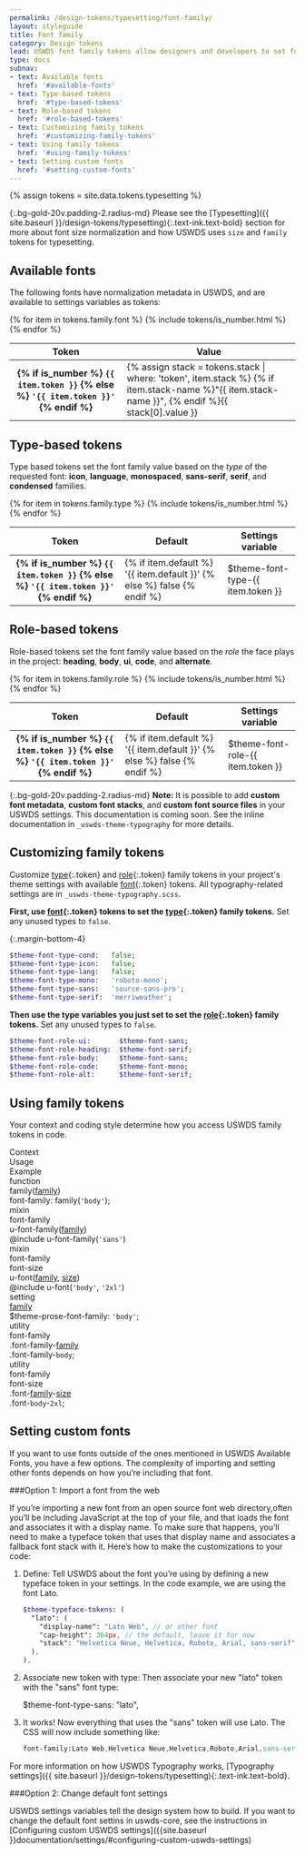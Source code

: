 ```yaml
---
permalink: /design-tokens/typesetting/font-family/
layout: styleguide
title: Font family
category: Design tokens
lead: USWDS font family tokens allow designers and developers to set font family either by the type of font or the role the font plays in the design.
type: docs
subnav:
- text: Available fonts
  href: '#available-fonts'
- text: Type-based tokens
  href: '#type-based-tokens'
- text: Role-based tokens
  href: '#role-based-tokens'
- text: Customizing family tokens
  href: '#customizing-family-tokens'
- text: Using family tokens
  href: '#using-family-tokens'
- text: Setting custom fonts
  href: '#setting-custom-fonts'
---
```


{% assign tokens = site.data.tokens.typesetting %}

{:.bg-gold-20v.padding-2.radius-md}
Please see the [Typesetting]({{ site.baseurl }}/design-tokens/typesetting){:.text-ink.text-bold} section for more about font size normalization and how USWDS uses `size` and `family` tokens for typesetting.

## Available fonts
The following fonts have normalization metadata in USWDS, and are available to settings variables as tokens:

<div class="site-table-wrapper">
  <table class="usa-table--borderless site-table-responsive">
    <thead>
      <tr>
        <th scope="col">Token</th>
        <th scope="col">Value</th>
      </tr>
    </thead>
    <tbody class="font-mono-2xs">
      {% for item in tokens.family.font %}
        {% include tokens/is_number.html %}
        <tr>
          <th scope="row" data-title="Token">
            <span class="text-normal">
              {% if is_number %}
                <code class="text-no-wrap">{{ item.token }}</code>
              {% else %}
                <code class="text-no-wrap">'{{ item.token }}'</code>
              {% endif %}
            </span>
          </th>
          <td data-title="Stack">
            {% assign stack =
              tokens.stack
              | where: 'token', item.stack %}
            <span>
              {% if item.stack-name %}"{{ item.stack-name }}", {% endif %}{{ stack[0].value }}
            </span>
          </td>
        </tr>
      {% endfor %}
    </tbody>
  </table>
</div>

## Type-based tokens
Type based tokens set the font family value based on the _type_ of the requested font: **icon**, **language**, **monospaced**, **sans-serif**, **serif**, and **condensed** families.

<div class="site-table-wrapper">
  <table class="usa-table--borderless site-table-responsive">
    <thead>
      <tr>
        <th scope="col">Token</th>
        <th scope="col">Default</th>
        <th scope="col">Settings variable</th>
      </tr>
    </thead>
    <tbody class="font-mono-2xs">
      {% for item in tokens.family.type %}
        {% include tokens/is_number.html %}
        <tr>
          <th scope="row" data-title="Token">
            <span class="text-normal">
              {% if is_number %}
                <code class="text-no-wrap">{{ item.token }}</code>
              {% else %}
                <code class="text-no-wrap">'{{ item.token }}'</code>
              {% endif %}
            </span>
          </th>
          <td data-title="Default">
            {% if item.default %}
              <span>
                '{{ item.default }}'
              </span>
            {% else %}
              <span>
                false
              </span>
            {% endif %}
          </td>
          <td data-title="Settings var">
            <span>
              $theme-font-type-{{ item.token }}
            </span>
          </td>
        </tr>
      {% endfor %}
    </tbody>
  </table>
</div>

## Role-based tokens
Role-based tokens set the font family value based on the _role_ the face plays in the project: **heading**, **body**, **ui**, **code**, and **alternate**.

<div class="site-table-wrapper">
  <table class="usa-table--borderless site-table-responsive">
    <thead>
      <tr>
        <th scope="col">Token</th>
        <th scope="col">Default</th>
        <th scope="col">Settings variable</th>
      </tr>
    </thead>
    <tbody class="font-mono-2xs">
      {% for item in tokens.family.role %}
        {% include tokens/is_number.html %}
        <tr>
          <th scope="row" data-title="Token">
            <span class="text-normal">
              {% if is_number %}
                <code class="text-no-wrap">{{ item.token }}</code>
              {% else %}
                <code class="text-no-wrap">'{{ item.token }}'</code>
              {% endif %}
            </span>
          </th>
          <td data-title="Default">
            {% if item.default %}
              <span>
                '{{ item.default }}'
              </span>
            {% else %}
              <span>
                false
              </span>
            {% endif %}
          </td>
          <td data-title="Settings var">
            <span>
              $theme-font-role-{{ item.token }}
            </span>
          </td>
        </tr>
      {% endfor %}
    </tbody>
  </table>
</div>

{:.bg-gold-20v.padding-2.radius-md}
**Note:** It is possible to add **custom font metadata**, **custom font stacks**, and **custom font source files** in your USWDS settings. This documentation is coming soon. See the inline documentation in `_uswds-theme-typography` for more details.

## Customizing family tokens
Customize [type](#type-based-tokens){:.token} and [role](#role-based-tokens){:.token} family tokens in your project's theme settings with available [font](#available-fonts){:.token} tokens. All typography-related settings are in `_uswds-theme-typography.scss`.

**First, use [font](#available-fonts){:.token} tokens to set the [type](#type-based-tokens){:.token} family tokens.** Set any unused types to `false`.

{:.margin-bottom-4}
```sass
$theme-font-type-cond:   false;
$theme-font-type-icon:   false;
$theme-font-type-lang:   false;
$theme-font-type-mono:   'roboto-mono';
$theme-font-type-sans:   'source-sans-pro';
$theme-font-type-serif:  'merriweather';
```

**Then use the type variables you just set to set the [role](#role-based-tokens){:.token} family tokens.** Set any unused types to `false`.

```sass
$theme-font-role-ui:       $theme-font-sans;
$theme-font-role-heading:  $theme-font-serif;
$theme-font-role-body:     $theme-font-sans;
$theme-font-role-code:     $theme-font-mono;
$theme-font-role-alt:      $theme-font-serif;
```

## Using family tokens
Your context and coding style determine how you access USWDS family tokens in code.


<div class="bg-white radius-md border padding-x-2 padding-top-1 padding-bottom-2px">
  <div class="grid-row grid-gap flex-align-center margin-bottom-1 padding-bottom-1 border-bottom-2px text-bold">
    <div class="grid-col-2 text-700 font-lang-1">Context</div>
    <div class="grid-col-5 text-700 font-lang-1">Usage</div>
    <div class="grid-col-5 text-700 font-lang-1">Example</div>
  </div>
  <div class="grid-row grid-gap flex-align-center padding-bottom-1 margin-bottom-1 border-bottom border-gray-10 font-mono-3">
    <div class="grid-col-2 text-bold font-lang-3">function
    </div>
    <div class="grid-col-5">family(<a href="{{ site.baseurl }}/design-tokens/typesetting/font-family/" class="token">family</a>)</div>
    <div class="grid-col-5">font-family: family(<code>'body'</code>);</div>
  </div>
  <div class="grid-row grid-gap flex-align-center padding-bottom-1 margin-bottom-1 border-bottom border-gray-10 font-mono-3">
    <div class="grid-col-2 text-bold font-lang-3">
      mixin<br/>
      <span class="text-normal">font-family</span>
    </div>
    <div class="grid-col-5">u-font-family(<a href="{{ site.baseurl }}/design-tokens/typesetting/font-family/" class="token">family</a>)</div>
    <div class="grid-col-5">@include u-font-family(<code>'sans'</code>)</div>
  </div>
  <div class="grid-row grid-gap flex-align-center padding-bottom-1 margin-bottom-1 border-bottom border-gray-10 font-mono-3">
    <div class="grid-col-2 text-bold font-lang-3">
      mixin<br/>
      <span class="text-normal">font-family</span><br/>
      <span class="text-normal">font-size</span>
    </div>
    <div class="grid-col-5">u-font(<a href="{{ site.baseurl }}/design-tokens/typesetting/font-family/" class="token">family</a>, <a href="{{ site.baseurl }}/design-tokens/typesetting/font-size/" class="token">size</a>)</div>
    <div class="grid-col-5">@include u-font(<code>'body'</code>, <code>'2xl'</code>)</div>
  </div>
  <div class="grid-row grid-gap flex-align-center padding-bottom-1 margin-bottom-1 border-bottom border-gray-10 font-mono-3">
    <div class="grid-col-2 text-bold font-lang-3">setting</div>
    <div class="grid-col-5"><a href="{{ site.baseurl }}/design-tokens/typesetting/font-family/" class="token">family</a></div>
    <div class="grid-col-5">$theme-prose-font-family: <code>'body'</code>;</div>
  </div>
  <div class="grid-row grid-gap flex-align-center padding-bottom-1 margin-bottom-1 border-bottom border-gray-10 font-mono-3">
    <div class="grid-col-2 text-bold font-lang-3">utility<br/>
      <span class="text-normal">font-family</span>
    </div>
    <div class="grid-col-5">.font-family-<a href="{{ site.baseurl }}/design-tokens/typesetting/font-family/" class="token">family</a></div>
    <div class="grid-col-5">.font-family-<code>body</code>;</div>
  </div>
  <div class="grid-row grid-gap flex-align-center padding-bottom-1 border-gray-10 font-mono-3">
    <div class="grid-col-2 text-bold font-lang-3">utility<br/>
      <span class="text-normal">font-family</span><br/>
      <span class="text-normal">font-size</span>
    </div>
    <div class="grid-col-5">.font-<a href="{{ site.baseurl }}/design-tokens/typesetting/font-family/" class="token">family</a>-<a href="{{ site.baseurl }}/design-tokens/typesetting/font-size/" class="token">size</a></div>
    <div class="grid-col-5">.font-<code>body</code>-<code>2xl</code>;</div>
  </div>
</div>

## Setting custom fonts

If you want to use fonts outside of the ones mentioned in USWDS Available Fonts, you have a few options. The complexity of importing and setting other fonts depends on how you’re including that font.
 
###Option 1: Import a font from the web
 
If you’re importing a new font from an open source font web directory,often you’ll be including JavaScript at the top of your file, and that loads the font and associates it with a display name. To make sure that happens, you’ll need to make a typeface token that uses that display name and associates a fallback font stack with it. Here’s how to make the customizations to your code:
 
<ol>
<li>Define: Tell USWDS about the font you’re using by defining a new typeface token in your settings. In the code example, we are using the font Lato. 
 
```sass
$theme-typeface-tokens: (
  "lato": (
    "display-name": "Lato Web", // or other font
    "cap-height": 364px, // the default, leave it for now
    "stack": "Helvetica Neue, Helvetica, Roboto, Arial, sans-serif", // or whatever stack you want
  ),
),
```
</li>
<li>Associate new token with type: Then associate your new "lato" token with the "sans" font type:
 
$theme-font-type-sans: "lato",
</li>
<li>It works! Now everything that uses the "sans" token will use Lato. The CSS will now include something like:

```sass
font-family:Lato Web,Helvetica Neue,Helvetica,Roboto,Arial,sans-serif
```
 </li>
 </ol>

For more information on how USWDS Typography works,  [Typography settings]({{ site.baseurl }}/design-tokens/typesetting){:.text-ink.text-bold}.
  
###Option 2: Change default font settings

USWDS settings variables tell the design system how to build. If you want to change the default font settins in uswds-core, see the instructions in [Configuring custom USWDS settings]({{site.baseurl }}documentation/settings/#configuring-custom-uswds-settings)

